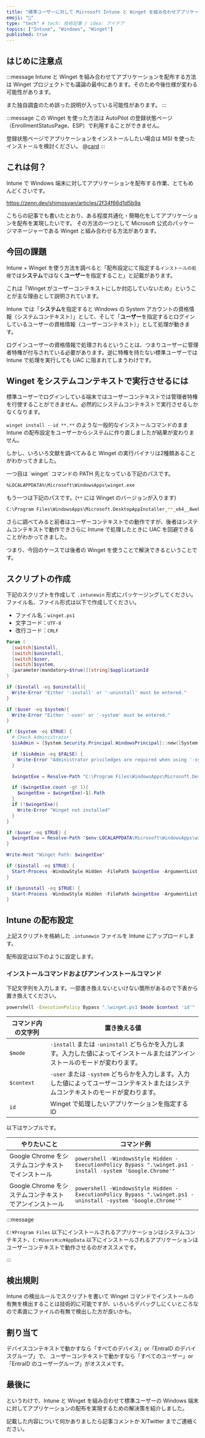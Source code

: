 ```yaml
---
title: "標準ユーザーに対して Microsoft Intune と Winget を組み合わせアプリケーション配布を実現させたい"
emoji: "📝"
type: "tech" # tech: 技術記事 / idea: アイデア
topics: ["Intune", "Windows", "Winget"]
published: true
---
```


## はじめに注意点

:::message
Intune と Winget を組み合わせてアプリケーションを配布する方法は Winget プロジェクトでも議論の最中にあります。そのため今後仕様が変わる可能性があります。

また独自調査のため誤った説明が入っている可能性があります。
:::

:::message
この Winget を使った方法は AutoPilot の登録状態ページ（EnrollmentStatusPage、ESP）で利用することができません。

登録状態ページでアプリケーションをインストールしたい場合は MSI を使ったインストールを検討ください。
@[card](https://zenn.dev/shimosyan/articles/2f34f66d1d5b9a)
:::

## これは何？

Intune で Windows 端末に対してアプリケーションを配布する作業、とてもめんどくさいです。

https://zenn.dev/shimosyan/articles/2f34f66d1d5b9a

こちらの記事でも書いたとおり、ある程度共通化・簡略化をしてアプリケーションを配布を実現したいです。
その方法の一つとして Microsoft 公式のパッケージマネージャーである Winget と組み合わせる方法があります。

## 今回の課題

Intune + Winget を使う方法を調べると「配布設定にて指定する`インストールの処理`では**システム**ではなく**ユーザー**を指定すること」と記載があります。

これは「Winget がユーザーコンテキストにしか対応していないため」ということが主な理由として説明されています。

Intune では「**システム**を指定すると Windows の System アカウントの資格情報（システムコンテキスト）」として、そして「**ユーザー**を指定するとログインしているユーザーの資格情報（ユーザーコンテキスト）」として処理が動きます。

ログインユーザーの資格情報で処理されるということは、つまりユーザーに管理者特権が付与されている必要があります。逆に特権を持たない標準ユーザーでは Intune で処理を実行しても UAC に阻まれてしまうわけです。

## Winget をシステムコンテキストで実行させるには

標準ユーザーでログインしている端末ではユーザーコンテキストでは管理者特権を行使することができません。必然的にシステムコンテキストで実行させるしかなくなります。

`winget install --id **.**` のような一般的なインストールコマンドのまま Intune の配布設定をユーザーからシステムに作り直しましたが結果が変わりません。

しかし、いろいろ文献を調べてみると Winget の実行バイナリは2種類あることがわかってきました。

<!-- cSpell:disable -->一つ目は `winget` コマンドの PATH 先となっている下記のパスです。

```sh
%LOCALAPPDATA%\Microsoft\WindowsApps\winget.exe
```

もう一つは下記のパスです。(`**` には Winget のバージョンが入ります)

```sh
C:\Program Files\WindowsApps\Microsoft.DesktopAppInstaller_**_x64__8wekyb3d8bbwe\winget.exe
```

<!-- cSpell:enable -->さらに調べてみると前者はユーザーコンテキストでの動作ですが、後者はシステムコンテキストで動作できさらに Intune で処理したときに UAC を回避できることがわかってきました。

つまり、今回のケースでは後者の Winget を使うことで解決できるということです。

## スクリプトの作成

下記のスクリプトを作成して `.intunewin` 形式にパッケージングしてください。ファイル名、ファイル形式は以下で作成してください。

- ファイル名：`winget.ps1`
- 文字コード：`UTF-8`
- 改行コード：`CRLF`

```powershell
Param (
  [switch]$install,
  [switch]$uninstall,
  [switch]$user,
  [switch]$system,
  [parameter(mandatory=$true)][string]$applicationId
)

if ($install -eq $uninstall){
  Write-Error "Either '-install' or '-uninstall' must be entered."
}

if ($user -eq $system){
  Write-Error "Either '-user' or '-system' must be entered."
}

if ($system -eq $TRUE) {
  # Check Administrator
  $isAdmin = [System.Security.Principal.WindowsPrincipal]::new([System.Security.Principal.WindowsIdentity]::GetCurrent()).IsInRole([System.Security.Principal.WindowsBuiltInRole]::Administrator)

  if ($isAdmin -eq $FALSE) {
    Write-Error "Administrator priviledges are required when using '-system'."
  }

  $wingetExe = Resolve-Path "C:\Program Files\WindowsApps\Microsoft.DesktopAppInstaller_*_*__8wekyb3d8bbwe\winget.exe"

  if ($wingetExe.count -gt 1){
    $wingetExe = $wingetExe[-1].Path
  }
  if (!$wingetExe){
    Write-Error "Winget not installed"
  }
}

if ($user -eq $TRUE) {
  $wingetExe = Resolve-Path "$env:LOCALAPPDATA\Microsoft\WindowsApps\winget.exe"
}

Write-Host "Winget Path: $wingetExe"

if ($install -eq $TRUE) {
  Start-Process -WindowStyle Hidden -FilePath $wingetExe -ArgumentList "install -e --silent --accept-source-agreements --accept-package-agreements --id $applicationId" -Wait
}

if ($uninstall -eq $TRUE) {
  Start-Process -WindowStyle Hidden -FilePath $wingetExe -ArgumentList "uninstall -e --silent --id $applicationId" -Wait
}

```

## Intune の配布設定

上記スクリプトを格納した `.intunewin` ファイルを Intune にアップロードします。

配布設定は以下のように設定します。

### インストールコマンドおよびアンインストールコマンド

下記文字列を入力します。一部書き換えないといけない箇所があるので下表から置き換えてください。

```sh
powershell -ExecutionPolicy Bypass ".\winget.ps1 $mode $context 'id'"
```

|コマンド内の文字列|置き換える値|
|---|---|
|`$mode`|`-install` または `-uninstall` どちらかを入力します。入力した値によってインストールまたはアンインストールのモードが変わります。|
|`$context`|`-user` または `-system` どちらかを入力します。入力した値によってユーザーコンテキストまたはシステムコンテキストのモードが変わります。|
|`id`|Winget で処理したいアプリケーションを指定する ID|

以下はサンプルです。

|やりたいこと|コマンド例|
|---|---|
|Google Chrome をシステムコンテキストでインストール|`powershell -WindowsStyle Hidden -ExecutionPolicy Bypass ".\winget.ps1 -install -system 'Google.Chrome'"`|
|Google Chrome をシステムコンテキストでアンインストール|`powershell -WindowsStyle Hidden -ExecutionPolicy Bypass ".\winget.ps1 -uninstall -system 'Google.Chrome'"`|

:::message

`C:¥Program Files` 以下にインストールされるアプリケーションはシステムコンテキスト、`C:¥Users¥○○¥AppData` 以下にインストールされるアプリケーションはユーザーコンテキストで動作させるのがオススメです。

:::

## 検出規則

Intune の検出ルールでスクリプトを書いて Winget コマンドでインストールの有無を検出することは技術的に可能ですが、いろいろデバッグしにくいところなので素直にファイルの有無で検出した方が良いかも。

## 割り当て

デバイスコンテキストで動かすなら「すべてのデバイス」or「EntraID のデバイスグループ」で、
ユーザーコンテキストで動かすなら「すべてのユーザー」or「EntraID のユーザーグループ」がオススメです。

## 最後に

というわけで、Intune と Winget を組み合わせて標準ユーザーの Windows 端末に対してアプリケーションの配布を実現するための解決策を紹介しました。

記載した内容について何かありましたら記事コメントか X/Twitter までご連絡ください。
